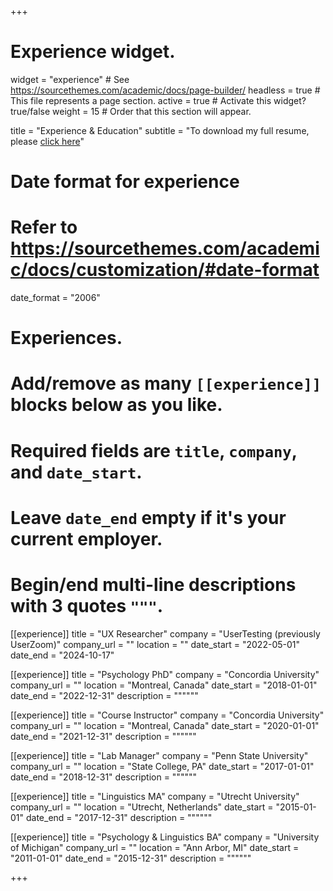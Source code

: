 +++
# Experience widget.
widget = "experience"  # See https://sourcethemes.com/academic/docs/page-builder/
headless = true  # This file represents a page section.
active = true  # Activate this widget? true/false
weight = 15  # Order that this section will appear.

title = "Experience & Education"
subtitle = "To download my full resume, please [click here](https://www.lenavkremin.com/files/Kremin_resume_2024.pdf)"

# Date format for experience
#   Refer to https://sourcethemes.com/academic/docs/customization/#date-format
date_format = "2006"

# Experiences.
#   Add/remove as many `[[experience]]` blocks below as you like.
#   Required fields are `title`, `company`, and `date_start`.
#   Leave `date_end` empty if it's your current employer.
#   Begin/end multi-line descriptions with 3 quotes `"""`.
[[experience]]
  title = "UX Researcher"
  company = "UserTesting (previously UserZoom)"
  company_url = ""
  location = ""
  date_start = "2022-05-01"
  date_end = "2024-10-17"


[[experience]]
  title = "Psychology PhD"
  company = "Concordia University"
  company_url = ""
  location = "Montreal, Canada"
  date_start = "2018-01-01"
  date_end = "2022-12-31"
  description = """"""
  
[[experience]]
  title = "Course Instructor"
  company = "Concordia University"
  company_url = ""
  location = "Montreal, Canada"
  date_start = "2020-01-01"
  date_end = "2021-12-31"
  description = """"""
  
[[experience]]
  title = "Lab Manager"
  company = "Penn State University"
  company_url = ""
  location = "State College, PA"
  date_start = "2017-01-01"
  date_end = "2018-12-31"
  description = """"""
  
[[experience]]
  title = "Linguistics MA"
  company = "Utrecht University"
  company_url = ""
  location = "Utrecht, Netherlands"
  date_start = "2015-01-01"
  date_end = "2017-12-31"
  description = """"""
  
[[experience]]
  title = "Psychology & Linguistics BA"
  company = "University of Michigan"
  company_url = ""
  location = "Ann Arbor, MI"
  date_start = "2011-01-01"
  date_end = "2015-12-31"
  description = """"""

+++
